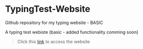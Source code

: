 # TypingTest-Website
Github repository for my typing website - BASIC

A typing test webiste (basic - added functionality comming soon)


>Click this [link](https://teceash1.github.io/TypingTest-Website/home.html) to access the website 
